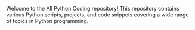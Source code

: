 Welcome to the All Python Coding repository! This repository contains various Python scripts, projects, and code snippets covering a wide range of topics in Python programming.

